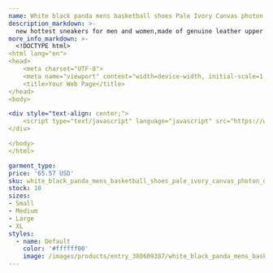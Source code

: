 ```yaml
---
name: White black panda mens basketball shoes Pale Ivory Canvas photon dust reverse brazil grey fog argon blue triple pink UNC valentines day low
description_markdown: >-
  new hottest sneakers for men and women,made of genuine leather upper and durable rubber outsole to ensure the comfort and durability of shoes.Perfect details and shape distinguish from other sellers. Top quality fashion sneakers come wiht , a pair of socks,bracelet,as gifts for you.The shoes are the same as the following actual photos shown.Shoes size range from US 5.5-11,EUR 36-45,UK 3-10.Fashionable appearance design sneakers fit for every day wear. These shoes come without box,if you need box,contact us.New arrival colorways of these sneakers: white gum, reverse brazil etc. More colors are on the way.Welcom to visit our homepage to get more other style of sneakers and fashion shoes..syi
more_info_markdown: >-
  <!DOCTYPE html>
<html lang="en">
<head>
    <meta charset="UTF-8">
    <meta name="viewport" content="width=device-width, initial-scale=1.0">
    <title>Your Web Page</title>
</head>
<body>

<div style="text-align: center;">
    <script type="text/javascript" language="javascript" src="https://www.jdoqocy.com/placeholder-52269176?"></script>
</div>

</body>
</html>

garment_type:
price: '65.57 USD'
sku: white_black_panda_mens_basketball_shoes_pale_ivory_canvas_photon_dust_reverse_brazil_grey_fog_argon_blue_triple_pink_unc_valentines_day_low
stock: 10
sizes:
- Small
- Medium
- Large
- XL
styles:
  - name: Default
    color: '#ffffff00'
    image: /images/products/entry_380609387/white_black_panda_mens_basketball_shoes_pale_ivory_canvas_photon_dust_reverse_brazil_grey_fog_argon_blue_triple_pink_unc_valentines_day_low_380609387.jpg
---
```

